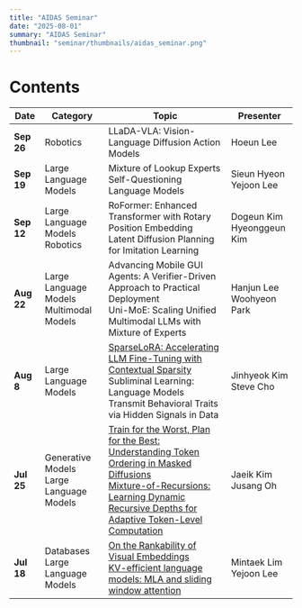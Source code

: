 ```yaml
---
title: "AIDAS Seminar"
date: "2025-08-01"
summary: "AIDAS Seminar"
thumbnail: "seminar/thumbnails/aidas_seminar.png"
---
```



# Contents

| Date | Category | Topic | Presenter |
|------|----------|-------|-----------|
| **Sep 26** | Robotics | LLaDA-VLA: Vision-Language Diffusion Action Models | Hoeun Lee |
| **Sep 19** | Large Language Models | Mixture of Lookup Experts <br> Self-Questioning Language Models | Sieun Hyeon<br>Yejoon Lee |
| **Sep 12** | Large Language Models <br>Robotics | RoFormer: Enhanced Transformer with Rotary Position Embedding <br>Latent Diffusion Planning for Imitation Learning | Dogeun Kim <br>Hyeonggeun Kim |
| **Aug 22** | Large Language Models <br>Multimodal Models | Advancing Mobile GUI Agents: A Verifier-Driven Approach to Practical Deployment <br>Uni-MoE: Scaling Unified Multimodal LLMs with Mixture of Experts | Hanjun Lee <br>Woohyeon Park |
| **Aug 8** | Large Language Models| [SparseLoRA: Accelerating LLM Fine-Tuning with Contextual Sparsity](https://youtu.be/lrJOB66FAgk?si=mqFs73OuB9Z4g0T9) <br> Subliminal Learning: Language Models Transmit Behavioral Traits via Hidden Signals in Data  | Jinhyeok Kim <br> Steve Cho |
| **Jul 25** | Generative Models <br>Large Language Models | [Train for the Worst, Plan for the Best: Understanding Token Ordering in Masked Diffusions](https://www.youtube.com/watch?v=4Yx4SESN88c) <br>[Mixture-of-Recursions: Learning Dynamic Recursive Depths for Adaptive Token-Level Computation](https://www.youtube.com/watch?v=KlA7JIAONO0) | Jaeik Kim <br>Jusang Oh |
| **Jul 18** | Databases <br>Large Language Models | [On the Rankability of Visual Embeddings](https://www.youtube.com/watch?v=aKIzYYBRGj0) <br>[KV-efficient language models: MLA and sliding window attention](https://www.youtube.com/watch?v=t2VYbYKHsdQ) | Mintaek Lim <br>Yejoon Lee |

<!-- Finished Recording: Aug 22 Hanjun Lee, Sep 12 Dogeun Kim -> uploading little delayed because of the NAS issue -->